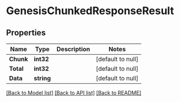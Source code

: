 # GenesisChunkedResponseResult

## Properties
Name | Type | Description | Notes
------------ | ------------- | ------------- | -------------
**Chunk** | **int32** |  | [default to null]
**Total** | **int32** |  | [default to null]
**Data** | **string** |  | [default to null]

[[Back to Model list]](../README.md#documentation-for-models) [[Back to API list]](../README.md#documentation-for-api-endpoints) [[Back to README]](../README.md)

